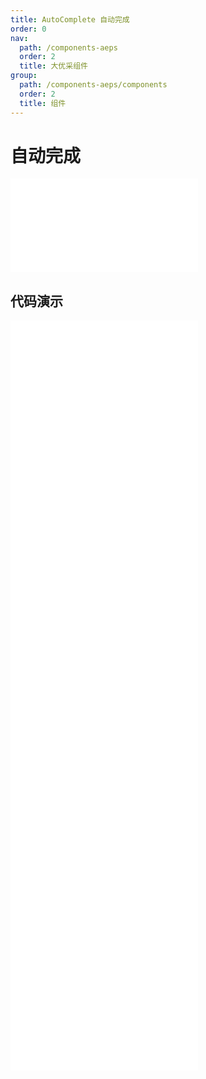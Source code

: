 ```yaml
---
title: AutoComplete 自动完成
order: 0
nav:
  path: /components-aeps
  order: 2
  title: 大优采组件
group:
  path: /components-aeps/components
  order: 2
  title: 组件
---
```


# 自动完成

<div>
<embed src="@docs-common/auto-complete/index.md"></embed>
</div>
        
## 代码演示

<Row gutter=8>

  <Col span=12>
    
  <div class="code-box"><embed src="@abiz-rc-aeps/auto-complete/demo/basic-auto-complete-aeps.md"></embed></div>
          
  <div class="code-box"><embed src="@abiz-rc-aeps/auto-complete/demo/custom-auto-complete-aeps.md"></embed></div>
          
  <div class="code-box"><embed src="@abiz-rc-aeps/auto-complete/demo/certain-category-auto-complete-aeps.md"></embed></div>
          
  <div class="code-box"><embed src="@abiz-rc-aeps/auto-complete/demo/form-debug-auto-complete-aeps.md"></embed></div>
          
  </Col>
          
  <Col span=12>
    
  <div class="code-box"><embed src="@abiz-rc-aeps/auto-complete/demo/options-auto-complete-aeps.md"></embed></div>
          
  <div class="code-box"><embed src="@abiz-rc-aeps/auto-complete/demo/non-case-sensitive-auto-complete-aeps.md"></embed></div>
          
  <div class="code-box"><embed src="@abiz-rc-aeps/auto-complete/demo/uncertain-category-auto-complete-aeps.md"></embed></div>
          
  </Col>
          
</Row>
        
<div><embed src="@docs-common/auto-complete/index-api.md"></embed><div>
